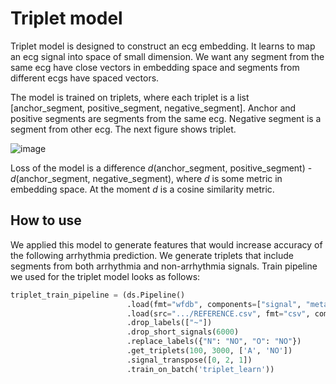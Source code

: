 # Triplet model

Triplet model is designed to construct an ecg embedding. It learns to map an ecg signal into space of small dimension. We want any segment from the same ecg have close vectors in embedding space and segments from different ecgs have spaced vectors. 

The model is trained on triplets, where each triplet is a list [anchor_segment, positive_segment, negative_segment]. Anchor and positive segments are segments from the same ecg. Negative segment is a segment from other ecg. The next figure shows triplet.

![image](https://github.com/analysiscenter/ecg/blob/unify_models/doc/triplet.PNG)

Loss of the model is a difference *d*(anchor_segment, positive_segment) - *d*(anchor_segment, negative_segment), where *d* is some metric in embedding space. At the moment *d* is a cosine similarity metric.

## How to use
We applied this model to generate features that would increase accuracy of the following arrhythmia prediction. We generate triplets that include segments from both arrhythmia and non-arrhythmia signals. Train pipeline we used for the triplet model looks as follows:
```python
triplet_train_pipeline = (ds.Pipeline()
                          .load(fmt="wfdb", components=["signal", "meta"])
                          .load(src=".../REFERENCE.csv", fmt="csv", components="target")
                          .drop_labels(["~"])
                          .drop_short_signals(6000)
                          .replace_labels({"N": "NO", "O": "NO"})
                          .get_triplets(100, 3000, ['A', 'NO'])
                          .signal_transpose([0, 2, 1])
                          .train_on_batch('triplet_learn'))
```